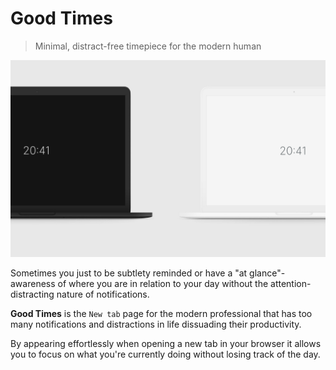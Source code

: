 # Good Times
> Minimal, distract-free timepiece for the modern human

![Good Times](dual.png)

Sometimes you just to be subtlety reminded or have a "at glance"-awareness of where you are in relation to your day without the attention-distracting nature of notifications.

**Good Times** is the `New tab` page for the modern professional that has too many notifications and distractions in life dissuading their productivity.

By appearing effortlessly when opening a new tab in your browser it allows you to focus on what you're currently doing without losing track of the day.
